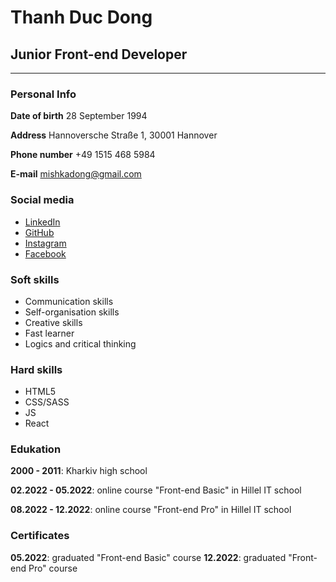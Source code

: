 # Thanh Duc Dong

## Junior Front-end Developer
***
### Personal Info

**Date of birth**
28 September 1994

**Address** 
Hannoversche Straße 1, 30001 Hannover

**Phone number**
+49 1515 468 5984

**E-mail**
mishkadong@gmail.com

### Social media

* [LinkedIn](https://www.linkedin.com/in/misha-dong-0aa793248/)
* [GitHub](https://github.com/mishkadong)
* [Instagram](https://www.instagram.com/vn_michelangelo/)
* [Facebook](https://www.facebook.com/youngboizz/)

### Soft skills

* Communication skills
* Self-organisation skills
* Creative skills
* Fast learner
* Logics and critical thinking

### Hard skills

* HTML5
* CSS/SASS
* JS
* React

### Edukation

**2000 - 2011**:       Kharkiv high school

**02.2022 - 05.2022**: online course "Front-end Basic" in Hillel IT school

**08.2022 - 12.2022**: online course "Front-end Pro" in Hillel IT school

### Certificates
**05.2022**:           graduated "Front-end Basic" course
**12.2022**:           graduated "Front-end Pro" course